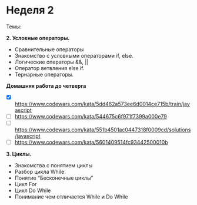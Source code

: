 # Неделя 2
Темы: <br/>

**2. Условные операторы.**

- Сравнительные операторы
- Знакомство с условными операторами if, else.
- Логические операторы &&, ||
- Оператор ветвления else if.
- Тернарные операторы.

**Домашняя работа до четверга**
- [x] https://www.codewars.com/kata/5dd462a573ee6d0014ce715b/train/javascript
- [ ] https://www.codewars.com/kata/544675c6f971f7399a000e79
- [ ] https://www.codewars.com/kata/551b4501ac0447318f0009cd/solutions/javascript
- [ ] https://www.codewars.com/kata/5601409514fc93442500010b

**3. Циклы.**

- Знакомства с понятием циклы
- Разбор цикла While
- Понятие “Бесконечные циклы”
- Цикл For
- Цикл Do While
- Понимание чем отличается While и Do While
